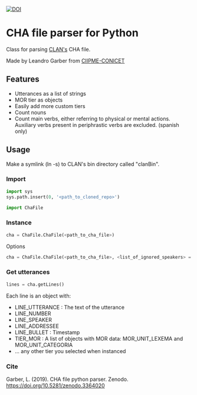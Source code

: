 
[![DOI](https://zenodo.org/badge/201303243.svg)](https://zenodo.org/badge/latestdoi/201303243)


# CHA file parser for Python

Class for parsing [CLAN's](http://dali.talkbank.org/clan/) CHA file.

Made by Leandro Garber from [CIIPME-CONICET](http://www.ciipme-conicet.gov.ar/wordpress/)

## Features
* Utterances as a list of strings
* MOR tier as objects
* Easily add more custom tiers 
* Count nouns
* Count main verbs, either referring to physical or mental actions. Auxiliary verbs present in periphrastic verbs are excluded. (spanish only)

## Usage

Make a symlink (ln -s) to CLAN's bin directory called "clanBin".

### Import
```python
import sys
sys.path.insert(0, '<path_to_cloned_repo>')

import ChaFile
```

### Instance

```python
cha = ChaFile.ChaFile(<path_to_cha_file>)
```
Options
   
```python
cha = ChaFile.ChaFile(<path_to_cha_file>, <list_of_ignored_speakers> = [ SPEAKER_SILENCE ], <list_of_tiers> = [ TIER_MOR ], CDS_ONLY = False )
```
### Get utterances
```python
lines = cha.getLines()
```
Each line is an object with:
* LINE_UTTERANCE : The text of the utterance
* LINE_NUMBER 
* LINE_SPEAKER
* LINE_ADDRESSEE
* LINE_BULLET : Timestamp
* TIER_MOR : A list of objects with MOR data: MOR_UNIT_LEXEMA and MOR_UNIT_CATEGORIA
* ... any other tier you selected when instanced

### Cite

Garber, L. (2019). CHA file python parser. Zenodo. https://doi.org/10.5281/zenodo.3364020

